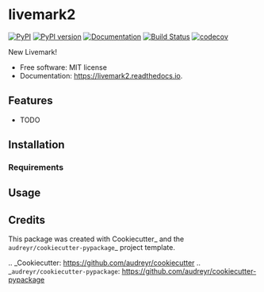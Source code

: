 livemark2
=========

[![PyPI](https://img.shields.io/pypi/v/livemark2.svg)](https://pypi.python.org/pypi/livemark2)
[![PyPI version](https://img.shields.io/pypi/pyversions/livemark2.svg)](https://pypi.python.org/pypi/livemark2)
[![Documentation](https://img.shields.io/badge/docs-latest-brightgreen.svg)](https://miyakogi.github.io/livemark2)
[![Build Status](https://travis-ci.org/miyakogi/livemark2.svg?branch=master)](https://travis-ci.org/miyakogi/livemark2)
[![codecov](https://codecov.io/gh/miyakogi/livemark2/branch/master/graph/badge.svg)](https://codecov.io/ghmiyakogi//livemark2)

New Livemark!

* Free software: MIT license
* Documentation: https://livemark2.readthedocs.io.

## Features

* TODO

## Installation

### Requirements

## Usage

Credits
---------

This package was created with Cookiecutter_ and the `audreyr/cookiecutter-pypackage`_ project template.

.. _Cookiecutter: https://github.com/audreyr/cookiecutter
.. _`audreyr/cookiecutter-pypackage`: https://github.com/audreyr/cookiecutter-pypackage
